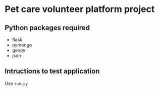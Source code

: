 # Pet care volunteer platform project
## Python packages required
* flask
* pymongo
* geopy
* json
## Intructions to test application
Use `run.py`